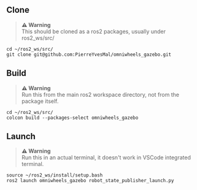 ## Clone
> **⚠️ Warning**  
> This should be cloned as a ros2 packages, usually under ros2_ws/src/  
```
cd ~/ros2_ws/src/
git clone git@github.com:PierreYvesMal/omniwheels_gazebo.git
```
## Build
> **⚠️ Warning**  
> Run this from the main ros2 workspace directory, not from the package itself.  
```
cd ~/ros2_ws/src/
colcon build --packages-select omniwheels_gazebo
```

## Launch
> **⚠️ Warning**  
> Run this in an actual terminal, it doesn't work in VSCode integrated terminal.  
```
source ~/ros2_ws/install/setup.bash
ros2 launch omniwheels_gazebo robot_state_publisher_launch.py